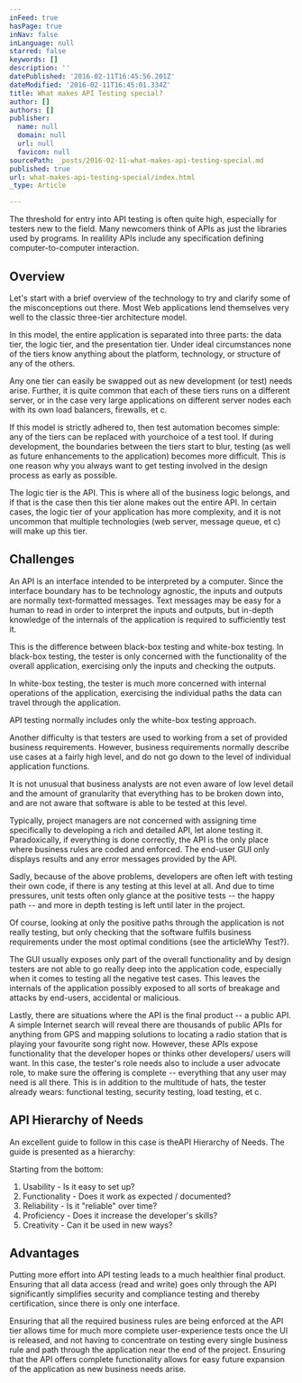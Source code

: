 ```yaml
---
inFeed: true
hasPage: true
inNav: false
inLanguage: null
starred: false
keywords: []
description: ''
datePublished: '2016-02-11T16:45:56.201Z'
dateModified: '2016-02-11T16:45:01.334Z'
title: What makes API Testing special?
author: []
authors: []
publisher:
  name: null
  domain: null
  url: null
  favicon: null
sourcePath: _posts/2016-02-11-what-makes-api-testing-special.md
published: true
url: what-makes-api-testing-special/index.html
_type: Article

---
```

The threshold for entry into API testing is often quite high, especially for testers new to the field. Many newcomers think of APIs as just the libraries used by programs. In realility APIs include any specification defining computer-to-computer interaction.

## Overview

Let's start with a brief overview of the technology to try and clarify some of the misconceptions out there. Most Web applications lend themselves very well to the classic three-tier architecture model.

In this model, the entire application is separated into three parts: the data tier, the logic tier, and the presentation tier. Under ideal circumstances none of the tiers know anything about the platform, technology, or structure of any of the others.

Any one tier can easily be swapped out as new development (or test) needs arise. Further, it is quite common that each of these tiers runs on a different server, or in the case very large applications on different server nodes each with its own load balancers, firewalls, et c. 

If this model is strictly adhered to, then test automation becomes simple: any of the tiers can be replaced with yourchoice of a test tool. If during development, the boundaries between the tiers start to blur, testing (as well as future enhancements to the application) becomes more difficult. This is one reason why you always want to get testing involved in the design process as early as possible.

The logic tier is the API. This is where all of the business logic belongs, and if that is the case then this tier alone makes out the entire API. In certain cases, the logic tier of your application has more complexity, and it is not uncommon that multiple technologies (web server, message queue, et c) will make up this tier.

## Challenges

An API is an interface intended to be interpreted by a computer. Since the interface boundary has to be technology agnostic, the inputs and outputs are normally text-formatted messages. Text messages may be easy for a human to read in order to interpret the inputs and outputs, but in-depth knowledge of the internals of the application is required to sufficiently test it.

This is the difference between black-box testing and white-box testing. In black-box testing, the tester is only concerned with the functionality of the overall application, exercising only the inputs and checking the outputs. 

In white-box testing, the tester is much more concerned with internal operations of the application, exercising the individual paths the data can travel through the application. 

API testing normally includes only the white-box testing approach.

Another difficulty is that testers are used to working from a set of provided business requirements. However, business requirements normally describe use cases at a fairly high level, and do not go down to the level of individual application functions. 

It is not unusual that business analysts are not even aware of low level detail and the amount of granularity that everything has to be broken down into, and are not aware that software is able to be tested at this level. 

Typically, project managers are not concerned with assigning time specifically to developing a rich and detailed API, let alone testing it. Paradoxically, if everything is done correctly, the API is the only place where business rules are coded and enforced. The end-user GUI only displays results and any error messages provided by the API.

Sadly, because of the above problems, developers are often left with testing their own code, if there is any testing at this level at all. And due to time pressures, unit tests often only glance at the positive tests -- the happy path -- and more in depth testing is left until later in the project. 

Of course, looking at only the positive paths through the application is not really testing, but only checking that the software fulfils business requirements under the most optimal conditions (see the articleWhy Test?). 

The GUI usually exposes only part of the overall functionality and by design testers are not able to go really deep into the application code, especially when it comes to testing all the negative test cases. This leaves the internals of the application possibly exposed to all sorts of breakage and attacks by end-users, accidental or malicious.

Lastly, there are situations where the API is the final product -- a public API. A simple Internet search will reveal there are thousands of public APIs for anything from GPS and mapping solutions to locating a radio station that is playing your favourite song right now. However, these APIs expose functionality that the developer hopes or thinks other developers/ users will want. In this case, the tester's role needs also to include a user advocate role, to make sure the offering is complete -- everything that any user may need is all there. This is in addition to the multitude of hats, the tester already wears: functional testing, security testing, load testing, et c.

## API Hierarchy of Needs

An excellent guide to follow in this case is theAPI Hierarchy of Needs. The guide is presented as a hierarchy:

Starting from the bottom: 

1. Usability - Is it easy to set up?
2. Functionality - Does it work as expected / documented?
3. Reliability - Is it "reliable" over time?
4. Proficiency - Does it increase the developer's skills?
5. Creativity - Can it be used in new ways?

## Advantages

Putting more effort into API testing leads to a much healthier final product. Ensuring that all data access (read and write) goes only through the API significantly simplifies security and compliance testing and thereby certification, since there is only one interface. 

Ensuring that all the required business rules are being enforced at the API tier allows time for much more complete user-experience tests once the UI is released, and not having to concentrate on testing every single business rule and path through the application near the end of the project. Ensuring that the API offers complete functionality allows for easy future expansion of the application as new business needs arise.
